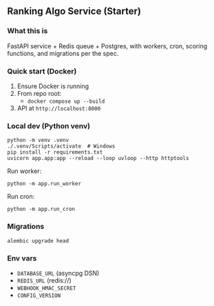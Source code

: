 ## Ranking Algo Service (Starter)

### What this is
FastAPI service + Redis queue + Postgres, with workers, cron, scoring functions, and migrations per the spec.

### Quick start (Docker)
1. Ensure Docker is running
2. From repo root:
   - `docker compose up --build`
3. API at `http://localhost:8000`

### Local dev (Python venv)
```
python -m venv .venv
./.venv/Scripts/activate  # Windows
pip install -r requirements.txt
uvicorn app.app:app --reload --loop uvloop --http httptools
```

Run worker:
```
python -m app.run_worker
```

Run cron:
```
python -m app.run_cron
```

### Migrations
```
alembic upgrade head
```

### Env vars
- `DATABASE_URL` (asyncpg DSN)
- `REDIS_URL` (redis://)
- `WEBHOOK_HMAC_SECRET`
- `CONFIG_VERSION`


